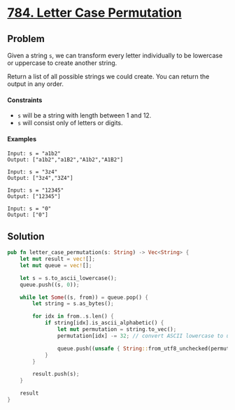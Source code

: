 # [784. Letter Case Permutation](https://leetcode.com/problems/letter-case-permutation/)

## Problem

Given a string `s`, we can transform every letter individually to be lowercase
or uppercase to create another string.

Return a list of all possible strings we could create. You can return the output
in any order.

#### Constraints

* `s` will be a string with length between 1 and 12.
* `s` will consist only of letters or digits.

#### Examples

```text
Input: s = "a1b2"
Output: ["a1b2","a1B2","A1b2","A1B2"]
```

```text
Input: s = "3z4"
Output: ["3z4","3Z4"]
```

```text
Input: s = "12345"
Output: ["12345"]
```

```text
Input: s = "0"
Output: ["0"]
```

## Solution

```rust
pub fn letter_case_permutation(s: String) -> Vec<String> {
    let mut result = vec![];
    let mut queue = vec![];

    let s = s.to_ascii_lowercase();
    queue.push((s, 0));

    while let Some((s, from)) = queue.pop() {
        let string = s.as_bytes();

        for idx in from..s.len() {
            if string[idx].is_ascii_alphabetic() {
                let mut permutation = string.to_vec();
                permutation[idx] -= 32; // convert ASCII lowercase to uppercase

                queue.push((unsafe { String::from_utf8_unchecked(permutation) }, idx + 1));
            }
        }

        result.push(s);
    }

    result
}
```
